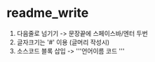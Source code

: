 # readme_write

1. 다음줄로 넘기기 -> 문장끝에 스페이스바/엔터 두번  
2. 글자크기는 '#' 이용 (글머리 작성시)
3. 소스코드 블록 삽입 -> '''언어이름 코드 '''  
